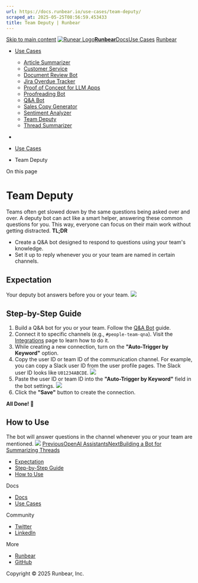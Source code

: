 ```yaml
---
url: https://docs.runbear.io/use-cases/team-deputy/
scraped_at: 2025-05-25T08:56:59.453433
title: Team Deputy | Runbear
---
```


[Skip to main content](https://docs.runbear.io/use-cases/team-deputy/#__docusaurus_skipToContent_fallback)
[![Runear Logo](https://docs.runbear.io/img/logo.svg)**Runbear**](https://docs.runbear.io/)[Docs](https://docs.runbear.io/)[Use Cases](https://docs.runbear.io/use-cases)
[Runbear](https://runbear.io)
  * [Use Cases](https://docs.runbear.io/use-cases)
    * [Article Summarizer](https://docs.runbear.io/use-cases/article-summarizer/)
    * [Customer Service](https://docs.runbear.io/use-cases/team-deputy/)
    * [Document Review Bot](https://docs.runbear.io/use-cases/document-review-bot/)
    * [Jira Overdue Tracker](https://docs.runbear.io/use-cases/jira-overdue-tracker/)
    * [Proof of Concept for LLM Apps](https://docs.runbear.io/use-cases/proof-of-concept/)
    * [Proofreading Bot](https://docs.runbear.io/use-cases/proofreading-bot/)
    * [Q&A Bot](https://docs.runbear.io/use-cases/qna-bot/)
    * [Sales Copy Generator](https://docs.runbear.io/use-cases/sales-copy-generator/)
    * [Sentiment Analyzer](https://docs.runbear.io/use-cases/sentiment-analyzer/)
    * [Team Deputy](https://docs.runbear.io/use-cases/team-deputy/)
    * [Thread Summarizer](https://docs.runbear.io/use-cases/thread-summarizer/)


  * [](https://docs.runbear.io/)
  * [Use Cases](https://docs.runbear.io/use-cases)
  * Team Deputy


On this page
# Team Deputy
Teams often get slowed down by the same questions being asked over and over. A deputy bot can act like a smart helper, answering these common questions for you. This way, everyone can focus on their main work without getting distracted.
**TL;DR**
  * Create a Q&A bot designed to respond to questions using your team's knowledge.
  * Set it up to reply whenever you or your team are named in certain channels.


## Expectation[​](https://docs.runbear.io/use-cases/team-deputy/#expectation "Direct link to Expectation")
Your deputy bot answers before you or your team.
![](https://docs.runbear.io/assets/images/people-team-deputy-b0005ffeebff11825d184b7263cadd10.gif)
## Step-by-Step Guide[​](https://docs.runbear.io/use-cases/team-deputy/#step-by-step-guide "Direct link to Step-by-Step Guide")
  1. Build a Q&A bot for you or your team. Follow the [Q&A Bot](https://docs.runbear.io/use-cases/qna-bot/) guide.
  2. Connect it to specific channels (e.g., `#people-team-qna`). Visit the [Integrations](https://docs.runbear.io/integrations) page to learn how to do it.
  3. While creating a new connection, turn on the **"Auto-Trigger by Keyword"** option.
  4. Copy the user ID or team ID of the communication channel. For example, you can copy a Slack user ID from the user profile pages. The Slack user ID looks like `U01234ABCDE`.
![](https://docs.runbear.io/assets/images/slack-member-id-cc761b5401b1c6ed7a3e3db65615c88c.png)
  5. Paste the user ID or team ID into the **"Auto-Trigger by Keyword"** field in the bot settings.
![](https://docs.runbear.io/assets/images/auto-trigger-by-keyword-86f7df550eb302dfbda6d85de9b79e8c.png)
  6. Click the **"Save"** button to create the connection.


**All Done! 🎉**
## How to Use[​](https://docs.runbear.io/use-cases/team-deputy/#how-to-use "Direct link to How to Use")
The bot will answer questions in the channel whenever you or your team are mentioned.
![](https://docs.runbear.io/assets/images/people-team-deputy-b0005ffeebff11825d184b7263cadd10.gif)
[PreviousOpenAI Assistants](https://docs.runbear.io/use-cases/sentiment-analyzer/openai-assistants)[NextBuilding a Bot for Summarizing Threads](https://docs.runbear.io/use-cases/thread-summarizer/)
  * [Expectation](https://docs.runbear.io/use-cases/team-deputy/#expectation)
  * [Step-by-Step Guide](https://docs.runbear.io/use-cases/team-deputy/#step-by-step-guide)
  * [How to Use](https://docs.runbear.io/use-cases/team-deputy/#how-to-use)


Docs
  * [Docs](https://docs.runbear.io/)
  * [Use Cases](https://docs.runbear.io/use-cases)


Community
  * [Twitter](https://twitter.com/runbear_io)
  * [LinkedIn](https://www.linkedin.com/company/runbear)


More
  * [Runbear](https://runbear.io)
  * [GitHub](https://github.com/runbear-io/plugbear-python-sdk)


Copyright © 2025 Runbear, Inc.

